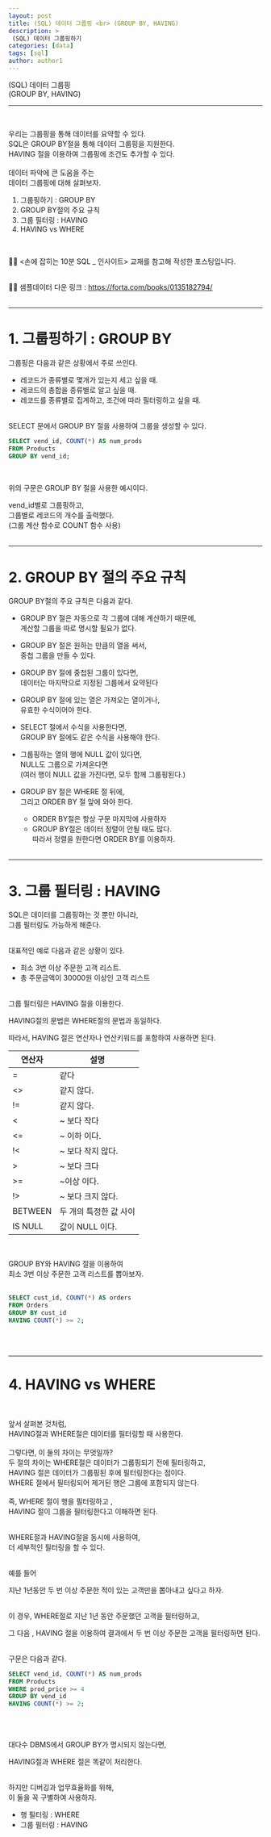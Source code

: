 ```yaml
---
layout: post
title: (SQL) 데이터 그룹핑 <br> (GROUP BY, HAVING)
description: >
 (SQL) 데이터 그룹핑하기
categories: [data] 
tags: [sql]
author: author1
---
```



(SQL) 데이터 그룹핑 <br> (GROUP BY, HAVING)

---

<br>

우리는 그룹핑을 통해 데이터를 요약할 수 있다.<br>
SQL은 GROUP BY절을 통해 데이터 그룹핑을 지원한다.<br>
HAVING 절을 이용하여 그룹핑에 조건도 추가할 수 있다.<br><br>
데이터 파악에 큰 도움을 주는<br>
데이터 그룹핑에 대해 살펴보자.

1) 그룹핑하기 : GROUP BY <br>
2) GROUP  BY절의 주요 규칙 <br>
3) 그룹 필터링 : HAVING<br>
4) HAVING vs  WHERE<br>

<br>

✋🏾 <손에 잡히는 10분 SQL _ 인사이트> 교재를 참고해 작성한 포스팅입니다. <br><br>

✋🏾 샘플데이터 다운 링크 : https://forta.com/books/0135182794/ 
<br>
<br>

---

# 1. 그룹핑하기 : GROUP BY

그룹핑은 다음과 같은 상황에서 주로 쓰인다. <br>
* 레코드가 종류별로 몇개가 있는지 세고 싶을 때. <br>
* 레코드의 총합을 종류별로 알고 싶을 때. <br>
* 레코드를 종류별로 집계하고, 조건에 따라 필터링하고 싶을 때. <br><br>

SELECT 문에서 GROUP BY 절을 사용하여 그룹을 생성할 수 있다.<br>

```sql
SELECT vend_id, COUNT(*) AS num_prods
FROM Products
GROUP BY vend_id;
```
<br>

위의 구문은 GROUP BY 절을 사용한 예시이다.<br>

vend_id별로 그룹핑하고,<br> 그룹별로 레코드의 개수를 출력했다.<br>
(그룹 계산 함수로 COUNT 함수 사용) <br><br>

---

# 2. GROUP BY 절의 주요 규칙



GROUP BY절의 주요 규칙은 다음과 같다. <br>
* GROUP BY 절은 자동으로 각 그룹에 대해 계산하기 때문에,<br> 계산할 그룹을 따로 명시할 필요가 없다. <br>
* GROUP BY 절은 원하는 만큼의 열을 써서,<br> 중첩 그룹을 만들 수 있다.<br>
* GROUP BY 절에 중첩된 그룹이 있다면,<br> 데이터는 마지막으로 지정된 그룹에서 요약된다<br>

* GROUP BY 절에 있는 열은 가져오는 열이거나,<br> 유효한 수식이어야 한다.<br>

* SELECT 절에서 수식을 사용한다면,<br> GROUP BY 절에도 같은 수식을 사용해야 한다.<br>

* 그룹핑하는 열의 행에 NULL 값이 있다면,<br> NULL도 그룹으로 가져온다면<br>(여러 행이 NULL 값을 가진다면, 모두 함께 그룹핑된다.) <br>
* GROUP BY 절은 WHERE 절 뒤에,<br> 그리고 ORDER BY 절 앞에 와야 한다.<br>
  * ORDER BY절은 항상 구문 마지막에 사용하자<br>
  * GROUP BY절은 데이터 정렬이 안될 때도 많다. <br>따라서 정렬을 원한다면  ORDER BY를 이용하자. <br><br>

---


# 3. 그룹 필터링 : HAVING <br>


SQL은 데이터를 그룹핑하는 것 뿐만 아니라,<br> 그룹 필터링도 가능하게 해준다.<br><br>

대표적인 예로 다음과 같은 상황이 있다.<br>
* 최소 3번 이상 주문한 고객 리스트.<br>
* 총 주문금액이 30000원 이상인 고객 리스트<br><br>

그룹 필터링은 HAVING 절을 이용한다.<br>

HAVING절의 문법은 WHERE절의 문법과 동일하다.<br>

따라서, HAVING 절은 연산자나 연산키워드를 포함하여 사용하면 된다.<br>



| 연산자  | 설명                   |
| ------- | ---------------------- |
| =       | 같다                   |
| <>      | 같지 않다.             |
| !=      | 같지 않다.             |
| <       | ~ 보다 작다            |
| <=      | ~ 이하 이다.           |
| !<      | ~ 보다 작지 않다.      |
| >       | ~ 보다 크다            |
| >=      | ~이상 이다.            |
| !>      | ~ 보다 크지 않다.      |
| BETWEEN | 두 개의 특정한 값 사이 |
| IS NULL | 값이 NULL 이다.        |

<br>

GROUP BY와 HAVING 절을 이용하여<br>
최소 3번 이상 주문한 고객 리스트를 뽑아보자.<br><br>

```sql
SELECT cust_id, COUNT(*) AS orders
FROM Orders
GROUP BY cust_id
HAVING COUNT(*) >= 2;
```

<br><br>

---

# 4. HAVING vs WHERE 
<br>

앞서 살펴본 것처럼, <br>HAVING절과 WHERE절은 데이터를 필터링할 때 사용한다.<br><br>
그렇다면, 이 둘의 차이는 무엇일까?<br>
두 절의 차이는  WHERE절은 데이터가 그룹핑되기 전에 필터링하고,<br>
HAVING 절은 데이터가 그룹핑된 후에 필터링한다는 점이다.<br>
WHERE 절에서 필터링되어 제거된 행은 그룹에 포함되지 않는다.<br><br>
즉, WHERE 절이 행을 필터링하고 , <br>HAVING 절이 그룹을 필터링한다고
이해하면 된다.<br><br>

WHERE절과 HAVING절을 동시에 사용하여,<br> 더 세부적인 필터링을 할 수 있다.<br><br>

예를 들어<br>

지난 1년동안 두 번 이상 주문한 적이 있는 고객만을 뽑아내고 싶다고 하자.<br><br>

이 경우, WHERE절로 지난 1년 동안 주문했던 고객을 필터링하고,<br>

그 다음 , HAVING 절을 이용하여 결과에서 두 번 이상 주문한 고객을 필터링하면 된다.<br><br>

구문은 다음과 같다.<br>

```sql
SELECT vend_id, COUNT(*) AS num_prods
FROM Products
WHERE prod_price >= 4
GROUP BY vend_id
HAVING COUNT(*) >= 2; 
```

<br><br>

대다수 DBMS에서 GROUP BY가 명시되지 않는다면,<br>

HAVING절과 WHERE 절은 똑같이 처리한다.<br><br>

하지만 디버깅과 업무효율화를 위해, <br>이 둘을 꼭 구별하여 사용하자.<br>
* 행 필터링 : WHERE<br>
* 그룹 필터링 : HAVING<br><br>


